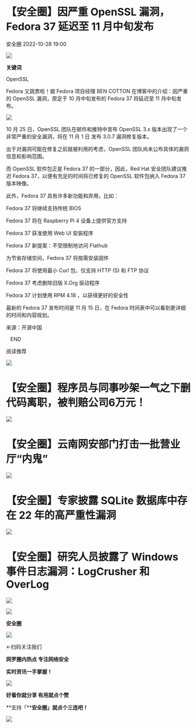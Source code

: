 #  【安全圈】因严重 OpenSSL 漏洞，Fedora 37 延迟至 11 月中旬发布   
 安全圈   2022-10-28 19:00  
  
![](https://mmbiz.qpic.cn/mmbiz_jpg/aBHpjnrGylgMgezksqZqUa9FQvY8HoQukdmkLBPibmB8PfibicphI8fOJKGgjcGmleXiblQxWJ2zt238xoT1Hia6CPw/640?wx_fmt=jpeg "")  
  
**关键词**  
  
  
  
OpenSSL  
  
  
Fedora 又跳票啦！据 Fedora 项目经理 BEN COTTON 在博客中的介绍：因严重的 OpenSSL 漏洞，原定于 10 月中旬发布的 Fedora 37 将延迟至 11 月中旬发布。  
  
![](https://mmbiz.qpic.cn/mmbiz_png/aBHpjnrGylgMgezksqZqUa9FQvY8HoQuhmS5uicZzpu8t2QxsDZ6NChmjOpP3qfJCicPOsBCXfq45P5MrxJnIaVA/640?wx_fmt=png "")  
  
10 月 25 日，OpenSSL 团队在邮件和推特中宣布 OpenSSL 3.x 版本出现了一个非常严重的安全漏洞，将在 11 月 1 日 发布 3.0.7 漏洞修复版本。  
  
  
出于对漏洞可能在修复之前就被利用的考虑，OpenSSL 团队尚未公布具体的漏洞信息和影响范围。  
  
  
而 OpenSSL 软件包正是 Fedora 37 的一部分，因此，Red Hat 安全团队建议推迟 Fedora 37，以便有充足的时间将已修复的 OpenSSL 软件包纳入 Fedora 37 版本映像。  
  
  
此外，Fedora 37 具有许多新功能和弃用，比如：  
  
  
Fedora 37 将继续支持传统 BIOS  
  
Fedora 37 将在 Raspberry Pi 4 设备上提供官方支持  
  
Fedora 37 获准使用 Web UI 安装程序  
  
Fedora 37 新提案：不受限制地访问 Flathub  
  
为节省存储空间，Fedora 37 将按需安装固件  
  
Fedora 37 将使用最小 Curl 包，仅支持 HTTP (S) 和 FTP 协议  
  
Fedora 37 考虑删除旧版 X.Org 驱动程序  
  
Fedora 37 计划使用 RPM 4.18 ，以获得更好的安全性  
  
最新的 Fedora 37 发布时间是 11 月 15 日，在 Fedora 时间表中可以看到更详细的时间和内容规划。  
  
  
来源：开源中国  
  
   END    
  
  
阅读推荐  
  
  
![](https://mmbiz.qpic.cn/mmbiz_jpg/aBHpjnrGylgMgezksqZqUa9FQvY8HoQuh5alS6nMne9wKBKeX2n3GvnfQNHqgVHTxmm9Tzr06pgTqz0sm0vUyQ/640?wx_fmt=jpeg "")  
# 【安全圈】程序员与同事吵架一气之下删代码离职，被判赔公司6万元！  
  
  
![](https://mmbiz.qpic.cn/mmbiz_jpg/aBHpjnrGylgMgezksqZqUa9FQvY8HoQuoI3fKtOUgI2ibNp7Sp5nrguDhw9Eh065LYNDG1SuYNibD1m7yKQlVeCw/640?wx_fmt=jpeg "")  
# 【安全圈】云南网安部门打击一批营业厅“内鬼”  
  
  
![](https://mmbiz.qpic.cn/mmbiz_jpg/aBHpjnrGylgMgezksqZqUa9FQvY8HoQuUOKeC6XtxeqjGLK42QXh3nMiaN8YAXPOOn0Osa3XJGcX6ic2jLY3GYnA/640?wx_fmt=jpeg "")  
# 【安全圈】专家披露 SQLite 数据库中存在 22 年的高严重性漏洞  
  
  
![](https://mmbiz.qpic.cn/mmbiz_jpg/aBHpjnrGylgMgezksqZqUa9FQvY8HoQu2FbPzbuhWWOyhVcTv8ty3ic9tiaSMpv2xlTFtTdRNdjWz6doMbc9ha9A/640?wx_fmt=jpeg "")  
# 【安全圈】研究人员披露了 Windows 事件日志漏洞：LogCrusher 和 OverLog  
  
  
  
  
![](https://mmbiz.qpic.cn/mmbiz_gif/aBHpjnrGylgeVsVlL5y1RPJfUdozNyCEft6M27yliapIdNjlcdMaZ4UR4XxnQprGlCg8NH2Hz5Oib5aPIOiaqUicDQ/640?wx_fmt=gif&wxfrom=5&wx_lazy=1 "")  
  
  
  
![](https://mmbiz.qpic.cn/mmbiz_png/aBHpjnrGylgeVsVlL5y1RPJfUdozNyCEDQIyPYpjfp0XDaaKjeaU6YdFae1iagIvFmFb4djeiahnUy2jBnxkMbaw/640?wx_fmt=png&wxfrom=5&wx_lazy=1&wx_co=1 "")  
  
**安全圈**  
  
![](https://mmbiz.qpic.cn/mmbiz_gif/aBHpjnrGylgeVsVlL5y1RPJfUdozNyCEft6M27yliapIdNjlcdMaZ4UR4XxnQprGlCg8NH2Hz5Oib5aPIOiaqUicDQ/640?wx_fmt=gif&wxfrom=5&wx_lazy=1 "")  
  
  
←扫码关注我们  
  
**网罗圈内热点 专注网络安全**  
  
**实时资讯一手掌握！**  
  
  
![](https://mmbiz.qpic.cn/mmbiz_gif/aBHpjnrGylgeVsVlL5y1RPJfUdozNyCE3vpzhuku5s1qibibQjHnY68iciaIGB4zYw1Zbl05GQ3H4hadeLdBpQ9wEA/640?wx_fmt=gif&wxfrom=5&wx_lazy=1 "")  
  
**好看你就分享 有用就点个赞**  
  
**支持「****安全圈」就点个三连吧！**  
  
![](https://mmbiz.qpic.cn/mmbiz_gif/aBHpjnrGylgeVsVlL5y1RPJfUdozNyCE3vpzhuku5s1qibibQjHnY68iciaIGB4zYw1Zbl05GQ3H4hadeLdBpQ9wEA/640?wx_fmt=gif&wxfrom=5&wx_lazy=1 "")  
  
  
